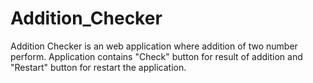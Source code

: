 # Addition_Checker

Addition Checker is an web application where addition of two number perform. Application contains "Check" button for result of addition and "Restart" button for restart the application.
